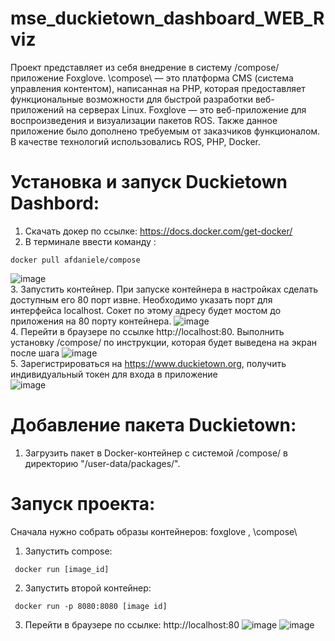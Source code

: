 # mse_duckietown_dashboard_WEB_Rviz

Проект представляет из себя внедрение в систему /compose/ приложение Foxglove. 
\compose\ — это платформа CMS (система управления контентом), написанная на PHP, которая предоставляет функциональные возможности для быстрой разработки веб-приложений на серверах Linux. 
Foxglove — это веб-приложение для воспроизведения и визуализации пакетов ROS. Также данное приложение было дополнено требуемым от заказчиков функционалом.  
В качестве технологий использовались ROS, PHP,  Docker.


# Установка и запуск Duckietown Dashbord: 
1. Скачать докер по ссылке: https://docs.docker.com/get-docker/  
2. В терминале ввести команду : 
<pre><code>docker pull afdaniele/compose
</code></pre>
![image](https://user-images.githubusercontent.com/54946557/161268701-40236ee6-8c53-41de-800a-aa28b3f1ba03.png)  
3. Запустить контейнер. При запуске контейнера в настройках сделать доступным его 80 порт извне. Необходимо указать порт для интерфейса localhost. Сокет по этому адресу будет мостом до приложения на 80 порту контейнера.
![image](https://user-images.githubusercontent.com/54946557/161269031-8ccb7a96-ac57-4fa1-b36d-698c771231bc.png)  
4. Перейти в браузере по ссылке http://localhost:80. Выполнить установку /compose/ по инструкции, которая будет выведена на экран после шага 
![image](https://user-images.githubusercontent.com/54946557/161269284-fbbd0ee9-1cef-4649-9a63-a665d0dea0a4.png)  
5. Зарегистрироваться на https://www.duckietown.org, получить индивидуальный токен для входа в приложение  
![image](https://user-images.githubusercontent.com/54946557/161269502-8494d509-bc24-4207-a7b9-9ad2682bc5b8.png)


# Добавление пакета Duckietown:
1. Загрузить пакет в Docker-контейнер с системой /compose/ в  директорию "/user-data/packages/".

# Запуск проекта:
Сначала нужно собрать образы контейнеров: foxglove , \compose\
1. Запустить  compose:
 <pre><code> docker run [image_id]
</code></pre>
2. Запустить второй контейнер:
<pre><code> docker run -p 8080:8080 [image id]</code></pre>
3. Перейти в браузере по ссылке: http://localhost:80
![image](https://user-images.githubusercontent.com/54946557/167317629-ddec2094-efbc-485c-964f-f1db94b0b6ac.png)
![image](https://user-images.githubusercontent.com/54946557/167317709-908c0edc-bd11-4082-a423-2c75023395bc.png)


